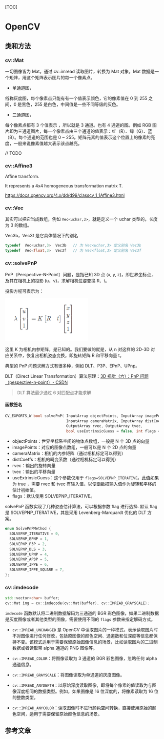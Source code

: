 [TOC]

# OpenCV

## 类和方法

### cv::Mat

一切图像皆为 Mat。通过 cv::imread 读取图片，转换为 Mat 对象。Mat 数据是一个矩阵，用这个矩阵表示图片的每一个像素点。

- 单通道图，

俗称灰度图，每个像素点只能有有一个值表示颜色，它的像素值在 0 到 255 之间，0 是黑色，255 是白色，中间值是一些不同等级的灰色。

- 三通道图，

每个像素点都有 3 个值表示 ，所以就是 3 通道。也有 4 通道的图。例如 RGB 图片即为三通道图片，每一个像素点由三个通道的值表示：红（R）、绿（G）、蓝（B）。每个通道的范围也是 0 ~ 255。矩阵元素的值表示这个位置上的像素的亮度，一般来说像素值越大表示该点越亮。

// TODO

### cv::Affine3

Affine transform.

It represents a 4x4 homogeneous transformation matrix T.

https://docs.opencv.org/4.x/dd/d99/classcv_1_1Affine3.html

### cv::Vec

其实可以把它当成数组，例如 `Vec<uchar,3>`，就是定义一个 uchar 类型的，长度为 3 的数组。

Vec3b，Vec3f 是它具体情况下的别名

```c++
typedef  Vec<uchar,3>  Vec3b   // 为 Vec<uchar,3> 定义别名 Vec3b
typedef  Vec<float,3>  Vec3f   // 为 Vec<float,3> 定义别名 Vec3f    
```

### cv::solvePnP

PnP（Perspective-N-Point）问题，是指已知 3D 点 (x, y, z)，即世界坐标点，及其在相机上的投影 (u，v)，求解相机位姿变换 R、t。

投影方程可表示为：

![PnP问题](./.OpenCV.assets/PnP问题.png)

这里 K 为相机内参矩阵，是已知的。我们要做的就是，从 n 对这样的 2D-3D 对应关系中，恢复出相机姿态变换，即旋转矩阵 R 和平移向量 t。

典型的 PnP 问题求解方式有很多种，例如 DLT、P3P、EPnP、UPnp。

DLT（Direct Linear Transformation）算法原理：[3D 视觉（六）：PnP 问题（pespective-n-point）- CSDN](https://blog.csdn.net/Twilight737/article/details/121978577?ops_request_misc=%257B%2522request%255Fid%2522%253A%2522167629844716800217032541%2522%252C%2522scm%2522%253A%252220140713.130102334.pc%255Fall.%2522%257D&request_id=167629844716800217032541&biz_id=0&utm_medium=distribute.pc_search_result.none-task-blog-2~all~first_rank_ecpm_v1~rank_v31_ecpm-1-121978577-null-null.142^v73^insert_down2,201^v4^add_ask,239^v1^insert_chatgpt&utm_term=3D%20%E8%A7%86%E8%A7%89%EF%BC%88%E5%85%AD%EF%BC%89%EF%BC%9APnP%20%E9%97%AE%E9%A2%98%EF%BC%88pespective-n-point&spm=1018.2226.3001.4187)

> DLT 算法最少通过 6 对匹配点才能求解

#### 函数签名

```c++
CV_EXPORTS_W bool solvePnP( InputArray objectPoints, InputArray imagePoints,
                            InputArray cameraMatrix, InputArray distCoeffs,
                            OutputArray rvec, OutputArray tvec,
                            bool useExtrinsicGuess = false, int flags = SOLVEPNP_ITERATIVE );
```

- objectPoints：世界坐标系空间的物体点数组，一般是 N 个 3D 点的向量
- imagePoints：对应的图像点数组，一般可以是 N 个 2D 点的向量
- cameraMatrix：相机的内参矩阵（通过相机标定可以得到）
- distCoeffs：相机的畸变系数（通过相机标定可以得到）
- rvec：输出的旋转向量
- tvec：输出的平移向量
- useExtrinsicGuess：这个参数仅用于 `flags=SOLVEPNP_ITERATIVE`。此值如果为 true ，需要 rvec 和 tvec 有输入值，以便函数把输入值作为旋转和平移的估计初始值。
- flags：默认使用 SOLVEPNP_ITERATIVE。

solvePnP 函数实现了几种姿态估计算法，可以根据参数 flag 进行选择. 默认 flag 是 SOLVEPNP_ITERATIVE，其是采用 Levenberg-Marquardt 优化的 DLT 方案。

```c++
enum SolvePnPMethod {
  SOLVEPNP_ITERATIVE = 0,
  SOLVEPNP_EPNP = 1,
  SOLVEPNP_P3P = 2,
  SOLVEPNP_DLS = 3,
  SOLVEPNP_UPNP = 4,
  SOLVEPNP_AP3P = 5,
  SOLVEPNP_IPPE = 6,
  SOLVEPNP_IPPE_SQUARE = 7,
};
```

### cv::imdecode

```cpp
std::vector<char> buffer;
cv::Mat img = cv::imdecode(cv::Mat(buffer), cv::IMREAD_GRAYSCALE);
```

`imdecode` 函数默认将二进制数据解码为三通道的 BGR 彩色图像，如果二进制数据是灰度图像或者其他类型的图像，需要使用不同的 `flags` 参数来指定解码方式。

- `cv::IMREAD_UNCHANGED` 是 OpenCV 中读取图片的一种模式，表示读取图片时不对图像进行任何修改，包括原图像的颜色空间、通道数和位深度等信息都保持不变。该模式适用于需要保留原始图像信息的场景，比如读取图片的二进制数据或者读取带 alpha 通道的 PNG 图像等。

- `cv::IMREAD_COLOR`：将图像读取为 3 通道的 BGR 彩色图像，忽略任何 alpha 通道信息。
- `cv::IMREAD_GRAYSCALE`：将图像读取为单通道的灰度图像。
- `cv::IMREAD_ANYDEPTH`：以原始深度读取图像，即将每个像素的值读取为与图像深度相同的数据类型。例如，如果图像是 16 位深度的，将像素读取为 16 位的整数类型。
- `cv::IMREAD_ANYCOLOR`：读取图像时不进行颜色空间转换，直接使用原始的颜色空间，适用于需要保留原始颜色信息的场景。

## 参考文章

